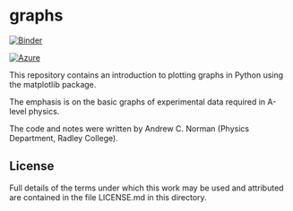 graphs
===========

[![Binder](https://mybinder.org/badge.svg)](https://mybinder.org/v2/gh/andrewcnorman/graphing-matplotlib/master)

[![Azure](https://notebooks.azure.com/launch.png)](https://notebooks.azure.com/import/gh/andrewcnorman/graphing-matplotlib)

This repository contains an introduction to plotting graphs in Python using the matplotlib package.

The emphasis is on the basic graphs of experimental data required in A-level physics.

The code and notes were written by Andrew C. Norman (Physics Department, Radley College).

License
-------

Full details of the terms under which this work may be used and 
attributed are contained in the file LICENSE.md in this 
directory.
